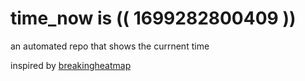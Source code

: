 # time_now is (( 1699282800409 ))

an automated repo that shows the currnent time

inspired by [breakingheatmap](https://github.com/breakingheatmap/breakingheatmap)